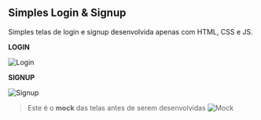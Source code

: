 ## Simples Login & Signup

Simples telas de login e signup desenvolvida apenas com HTML, CSS e JS.

**LOGIN**

![Login](./src/imgs/login.png=100x)

**SIGNUP**

![Signup](./src/imgs/signup.png=100x)

> Este é o **mock** das telas antes de serem desenvolvidas
> ![Mock](./src/imgs/mock.png=100x)
